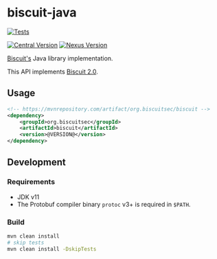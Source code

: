 # biscuit-java

[![Tests](https://github.com/biscuit-auth/biscuit-java/actions/workflows/java_ci.yml/badge.svg)](https://github.com/biscuit-auth/biscuit-java/actions/workflows/java_ci.yml)

[![Central Version](https://img.shields.io/maven-central/v/org.biscuitsec/biscuit)](https://mvnrepository.com/artifact/org.biscuitsec/biscuit)
[![Nexus Version](https://img.shields.io/nexus/r/org.biscuitsec/biscuit?server=https%3A%2F%2Fs01.oss.sonatype.org)](https://search.maven.org/artifact/org.biscuitsec/biscuit)

[Biscuit's](https://github.com/biscuit-auth/biscuit) Java library implementation.

This API implements [Biscuit 2.0](https://www.biscuitsec.org/blog/biscuit-2-0/).

## Usage

```xml
<!-- https://mvnrepository.com/artifact/org.biscuitsec/biscuit -->
<dependency>
    <groupId>org.biscuitsec</groupId>
    <artifactId>biscuit</artifactId>
    <version>@VERSION@</version>
</dependency>
```

## Development

### Requirements

* JDK v11
* The Protobuf compiler binary `protoc` v3+ is required in `$PATH`.

### Build

```bash
mvn clean install
# skip tests
mvn clean install -DskipTests
```
